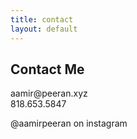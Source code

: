 ```yaml
---
title: contact
layout: default
---
```


<body class="contact">
    <section class="bold">
    <div class="container">
        <h1 class="heading">Contact Me</h1>
        <p class="subheading">aamir@peeran.xyz<br>818.653.5847</p>
        <div class="bumpdown">
          <div>@aamirpeeran on instagram</div>
        </div>
      </div>
    </section>
</body>